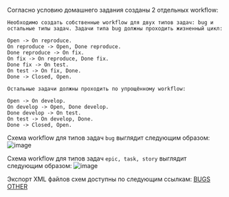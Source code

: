 Согласно условию домашнего задания созданы 2 отдельных workflow:

```
Необходимо создать собственные workflow для двух типов задач: bug и остальные типы задач. Задачи типа bug должны проходить жизненный цикл:

Open -> On reproduce.
On reproduce -> Open, Done reproduce.
Done reproduce -> On fix.
On fix -> On reproduce, Done fix.
Done fix -> On test.
On test -> On fix, Done.
Done -> Closed, Open.

Остальные задачи должны проходить по упрощённому workflow:

Open -> On develop.
On develop -> Open, Done develop.
Done develop -> On test.
On test -> On develop, Done.
Done -> Closed, Open.

```

Схема workflow для типов задач `bug` выглядит следующим образом:
![image](https://github.com/shoonia69/ci/assets/102481493/4aaef093-009e-4bf3-92ad-64454a0d1bfe)

Схема workflow для типов задач `epic, task, story` выглядит следующим образом:
![image](https://github.com/shoonia69/ci/assets/102481493/020025c0-9c14-4958-8ec7-3d861d7c46d8)

Экспорт XML файлов схем доступны по следующим ссылкам:
[BUGS](https://github.com/shoonia69/ci/blob/main/bugs.xml)
[OTHER](https://github.com/shoonia69/ci/blob/main/other.xml)



